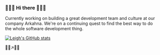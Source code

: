 ### 👋👋👋 Hi there 👋👋👋
Currently working on building a great development team and culture at our company Arkahna. We're on a continuing quest to find the best way to do the whole software development thing. 

[![Leigh's GitHub stats](https://github-readme-stats.vercel.app/api?username=leighs)](https://github.com/anuraghazra/github-readme-stats)


👯🔨↗️💃🍀
